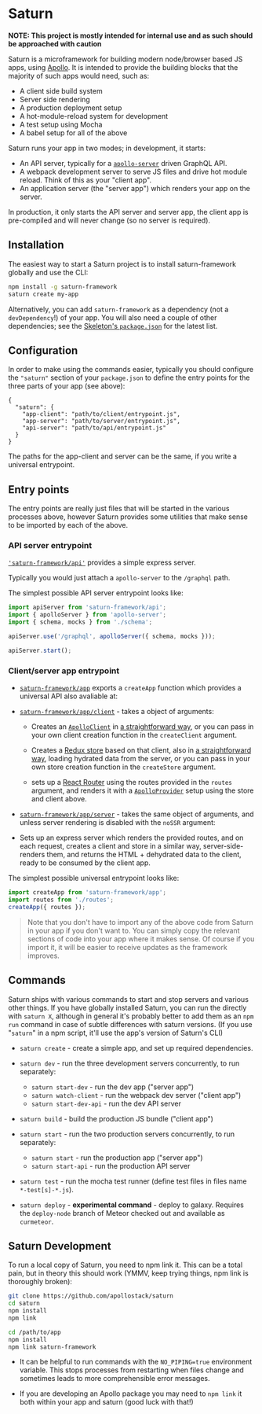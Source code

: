 # Saturn

**NOTE: This project is mostly intended for internal use and as such should be approached with caution**

Saturn is a microframework for building modern node/browser based JS apps, using [Apollo](http://apollostack.com). It is intended to provide the building blocks that the majority of such apps would need, such as:

 - A client side build system
 - Server side rendering
 - A production deployment setup
 - A hot-module-reload system for development
 - A test setup using Mocha
 - A babel setup for all of the above

Saturn runs your app in two modes; in development, it starts:

 - An API server, typically for a [`apollo-server`](https://github.com/apollostack/apollo-server) driven GraphQL API.
 - A webpack development server to serve JS files and drive hot module reload. Think of this as your "client app".
 - An application server (the "server app") which renders your app on the server.

In production, it only starts the API server and server app, the client app is pre-compiled and will never change (so no server is required).

## Installation

The easiest way to start a Saturn project is to install saturn-framework globally and use the CLI:

```bash
npm install -g saturn-framework
saturn create my-app
```

Alternatively, you can add `saturn-framework` as a dependency (not a `devDependency`!) of your app. You will also need a couple of other dependencies; see the [Skeleton's `package.json`](https://github.com/apollostack/saturn/blob/master/skel/package.json) for the latest list.

## Configuration

In order to make using the commands easier, typically you should configure the `"saturn"` section of your `package.json` to define the entry points for the three parts of your app (see above):

```
{
  "saturn": {
    "app-client": "path/to/client/entrypoint.js",
    "app-server": "path/to/server/entrypoint.js",
    "api-server": "path/to/api/entrypoint.js"
  }
}
```

The paths for the app-client and server can be the same, if you write a universal entrypoint.

## Entry points

The entry points are really just files that will be started in the various processes above, however Saturn provides some utilities that make sense to be imported by each of the above.

### API server entrypoint

[`'saturn-framework/api'`](https://github.com/apollostack/saturn/blob/master/api/index.js) provides a simple express server.

Typically you would just attach a `apollo-server` to the `/graphql` path.

The simplest possible API server entrypoint looks like:

```js
import apiServer from 'saturn-framework/api';
import { apolloServer } from 'apollo-server';
import { schema, mocks } from './schema';

apiServer.use('/graphql', apolloServer({ schema, mocks }));

apiServer.start();
```

### Client/server app entrypoint
  - [`saturn-framework/app`](https://github.com/apollostack/saturn/blob/master/app/index.js) exports a `createApp` function which provides a universal API also avaliable at:

  - [`saturn-framework/app/client`](https://github.com/apollostack/saturn/blob/master/app/client.js) - takes a object of arguments:

    - Creates an [`ApolloClient`](http://github.com/apollostack/apollo-client) in [a straightforward way](https://github.com/apollostack/saturn/blob/master/app/apollo-client.js), or you can pass in your own client creation function in the `createClient` argument.

    - Creates a [Redux store](http://redux.js.org) based on that client, also in [a straightforward way](https://github.com/apollostack/saturn/blob/master/app/store.js), loading hydrated data from the server, or you can pass in your own store creation function in the `createStore` argument.

    - sets up a [React Router](https://github.com/reactjs/react-router) using the routes provided in the `routes` argument, and renders it with a [`ApolloProvider`](https://github.com/apollostack/react-apollo) setup using the store and client above.

  - [`saturn-framework/app/server`](https://github.com/apollostack/saturn/blob/master/app/server.js) - takes the same object of arguments, and unless server rendering is disabled with the `noSSR` argument:

   - Sets up an express server which renders the provided routes, and on each request, creates a client and store in a similar way, server-side-renders them, and returns the HTML + dehydrated data to the client, ready to be consumed by the client app.

The simplest possible universal entrypoint looks like:

```js
import createApp from 'saturn-framework/app';
import routes from './routes';
createApp({ routes });
```

> Note that you don't have to import any of the above code from Saturn in your app if you don't want to. You can simply copy the relevant sections of code into your app where it makes sense. Of course if you import it, it will be easier to receive updates as the framework improves.

## Commands

Saturn ships with various commands to start and stop servers and various other things. If you have globally installed Saturn, you can run the directly with `saturn X`, although in general it's probably better to add them as an `npm run`  command in case of subtle differences with saturn versions. (If you use "`saturn`" in a npm script, it'll use the app's version of Saturn's CLI)

- `saturn create` - create a simple app, and set up required dependencies.

- `saturn dev` - run the three development servers concurrently, to run separately:
  - `saturn start-dev` - run the dev app ("server app")
  - `saturn watch-client` - run the webpack dev server ("client app")
  - `saturn start-dev-api` - run the dev API server

- `saturn build` - build the production JS bundle ("client app")

- `saturn start` - run the two production servers concurrently, to run separately:
  - `saturn start` - run the production app ("server app")
  - `saturn start-api` - run the production API server

- `saturn test` - run the mocha test runner (define test files in files name `*-test[s]-*.js`).

- `saturn deploy` - **experimental command** -  deploy to galaxy. Requires the `deploy-node` branch of Meteor checked out and available as `curmeteor`.

## Saturn Development

To run a local copy of Saturn, you need to npm link it. This can be a total pain, but in theory this should work (YMMV, keep trying things, npm link is thoroughly broken):

```bash
git clone https://github.com/apollostack/saturn
cd saturn
npm install
npm link

cd /path/to/app
npm install
npm link saturn-framework
```

- It can be helpful to run commands with the `NO_PIPING=true` environment variable. This stops processes from restarting when files change and sometimes leads to more comprehensible error messages.

- If you are developing an Apollo package you may need to `npm link` it both within your app and saturn (good luck with that!)
